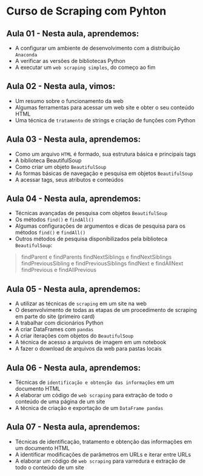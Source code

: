 # Curso de Scraping com Pyhton

## Aula 01 - Nesta aula, aprendemos:

* A configurar um ambiente de desenvolvimento com a distribuição `Anaconda`
* A verificar as versões de bibliotecas Python
* A executar um `web scraping simples`, do começo ao fim

## Aula 02 - Nesta aula, vimos:

* Um resumo sobre o funcionamento da web
* Algumas ferramentas para acessar um web site e obter o seu conteúdo HTML
* Uma técnica de `tratamento` de strings e criação de funções com Python

## Aula 03 - Nesta aula, aprendemos:

* Como um arquivo `HTML` é formado, sua estrutura básica e principais tags
* A biblioteca BeautifulSoup
* Como criar um objeto `BeautifulSoup`
* As formas básicas de navegação e pesquisa em objetos `BeautifulSoup`
* A acessar tags, seus atributos e conteúdos

## Aula 04 - Nesta aula, aprendemos:

* Técnicas avançadas de pesquisa com objetos `BeautifulSoup`
* Os métodos `find()` e `findAll()`
* Algumas configurações de argumentos e dicas de pesquisa para os métodos `find()` e `findAll()`
* Outros métodos de pesquisa disponibilizados pela biblioteca `BeautifulSoup`:
> findParent e findParents
> findNextSiblings e findNextSiblings
> findPreviousSibling e findPreviousSiblings
> findNext e findAllNext
> findPrevious e findAllPrevious

## Aula 05 - Nesta aula, aprendemos:

* A utilizar as técnicas de `scraping` em um site na web
* O desenvolvimento de todas as etapas de um procedimento de scraping em parte do site (primeiro card)
* A trabalhar com dicionários Python
* A criar DataFrames com `pandas`
* A criar iterações com objetos do `BeautifulSoup`
* A técnica de acesso a arquivos de imagem em um notebook
* A fazer o download de arquivos da web para pastas locais

## Aula 06 - Nesta aula, aprendemos:

* Técnicas de `identificação e obtenção das informações` em um documento HTML
* A elaborar um código de `web scraping` para extração de todo o conteúdo de uma página de um site
* A técnica de criação e exportação de um `DataFrame pandas`

## Aula 07 - Nesta aula, aprendemos:

* Técnicas de identificação, tratamento e obtenção das informações em um documento HTML
* A identificar modificações de parâmetros em URLs e iterar entre URLs
* A elaborar um código de `web scraping` para varredura e extração de todo o conteúdo de um site